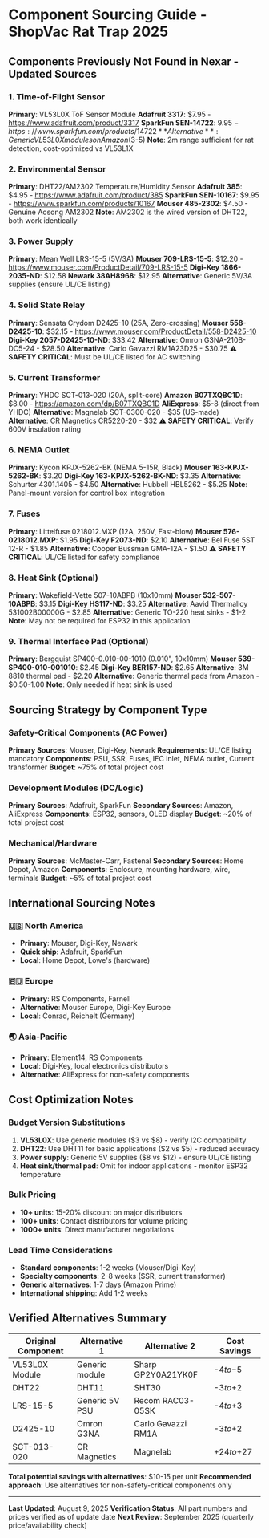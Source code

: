 # Component Sourcing Guide - ShopVac Rat Trap 2025

## Components Previously Not Found in Nexar - Updated Sources

### 1. Time-of-Flight Sensor
**Primary**: VL53L0X ToF Sensor Module
**Adafruit 3317**: $7.95 - https://www.adafruit.com/product/3317
**SparkFun SEN-14722**: $9.95 - https://www.sparkfun.com/products/14722
**Alternative**: Generic VL53L0X modules on Amazon ($3-5)
**Note**: 2m range sufficient for rat detection, cost-optimized vs VL53L1X

### 2. Environmental Sensor
**Primary**: DHT22/AM2302 Temperature/Humidity Sensor
**Adafruit 385**: $4.95 - https://www.adafruit.com/product/385
**SparkFun SEN-10167**: $9.95 - https://www.sparkfun.com/products/10167
**Mouser 485-2302**: $4.50 - Genuine Aosong AM2302
**Note**: AM2302 is the wired version of DHT22, both work identically

### 3. Power Supply
**Primary**: Mean Well LRS-15-5 (5V/3A)
**Mouser 709-LRS-15-5**: $12.20 - https://www.mouser.com/ProductDetail/709-LRS-15-5
**Digi-Key 1866-2035-ND**: $12.58
**Newark 38AH8968**: $12.95
**Alternative**: Generic 5V/3A supplies (ensure UL/CE listing)

### 4. Solid State Relay
**Primary**: Sensata Crydom D2425-10 (25A, Zero-crossing)
**Mouser 558-D2425-10**: $32.15 - https://www.mouser.com/ProductDetail/558-D2425-10
**Digi-Key 2057-D2425-10-ND**: $33.42
**Alternative**: Omron G3NA-210B-DC5-24 - $28.50
**Alternative**: Carlo Gavazzi RM1A23D25 - $30.75
**⚠️ SAFETY CRITICAL**: Must be UL/CE listed for AC switching

### 5. Current Transformer
**Primary**: YHDC SCT-013-020 (20A, split-core)
**Amazon B07TXQBC1D**: $8.00 - https://amazon.com/dp/B07TXQBC1D
**AliExpress**: $5-8 (direct from YHDC)
**Alternative**: Magnelab SCT-0300-020 - $35 (US-made)
**Alternative**: CR Magnetics CR5220-20 - $32
**⚠️ SAFETY CRITICAL**: Verify 600V insulation rating

### 6. NEMA Outlet
**Primary**: Kycon KPJX-5262-BK (NEMA 5-15R, Black)
**Mouser 163-KPJX-5262-BK**: $3.20
**Digi-Key 163-KPJX-5262-BK-ND**: $3.35
**Alternative**: Schurter 4301.1405 - $4.50
**Alternative**: Hubbell HBL5262 - $5.25
**Note**: Panel-mount version for control box integration

### 7. Fuses
**Primary**: Littelfuse 0218012.MXP (12A, 250V, Fast-blow)
**Mouser 576-0218012.MXP**: $1.95
**Digi-Key F2073-ND**: $2.10
**Alternative**: Bel Fuse 5ST 12-R - $1.85
**Alternative**: Cooper Bussman GMA-12A - $1.50
**⚠️ SAFETY CRITICAL**: UL/CE listed for safety compliance

### 8. Heat Sink (Optional)
**Primary**: Wakefield-Vette 507-10ABPB (10x10mm)
**Mouser 532-507-10ABPB**: $3.15
**Digi-Key HS117-ND**: $3.25
**Alternative**: Aavid Thermalloy 531002B00000G - $2.85
**Alternative**: Generic TO-220 heat sinks - $1-2
**Note**: May not be required for ESP32 in this application

### 9. Thermal Interface Pad (Optional)
**Primary**: Bergquist SP400-0.010-00-1010 (0.010", 10x10mm)
**Mouser 539-SP400-010-001010**: $2.45
**Digi-Key BER157-ND**: $2.65
**Alternative**: 3M 8810 thermal pad - $2.20
**Alternative**: Generic thermal pads from Amazon - $0.50-1.00
**Note**: Only needed if heat sink is used

## Sourcing Strategy by Component Type

### Safety-Critical Components (AC Power)
**Primary Sources**: Mouser, Digi-Key, Newark
**Requirements**: UL/CE listing mandatory
**Components**: PSU, SSR, Fuses, IEC inlet, NEMA outlet, Current transformer
**Budget**: ~75% of total project cost

### Development Modules (DC/Logic)
**Primary Sources**: Adafruit, SparkFun
**Secondary Sources**: Amazon, AliExpress
**Components**: ESP32, sensors, OLED display
**Budget**: ~20% of total project cost

### Mechanical/Hardware
**Primary Sources**: McMaster-Carr, Fastenal
**Secondary Sources**: Home Depot, Amazon
**Components**: Enclosure, mounting hardware, wire, terminals
**Budget**: ~5% of total project cost

## International Sourcing Notes

### 🇺🇸 North America
- **Primary**: Mouser, Digi-Key, Newark
- **Quick ship**: Adafruit, SparkFun
- **Local**: Home Depot, Lowe's (hardware)

### 🇪🇺 Europe
- **Primary**: RS Components, Farnell
- **Alternative**: Mouser Europe, Digi-Key Europe
- **Local**: Conrad, Reichelt (Germany)

### 🌏 Asia-Pacific
- **Primary**: Element14, RS Components
- **Local**: Digi-Key, local electronics distributors
- **Alternative**: AliExpress for non-safety components

## Cost Optimization Notes

### Budget Version Substitutions
1. **VL53L0X**: Use generic modules ($3 vs $8) - verify I2C compatibility
2. **DHT22**: Use DHT11 for basic applications ($2 vs $5) - reduced accuracy
3. **Power supply**: Generic 5V supplies ($8 vs $12) - ensure UL/CE listing
4. **Heat sink/thermal pad**: Omit for indoor applications - monitor ESP32 temperature

### Bulk Pricing
- **10+ units**: 15-20% discount on major distributors
- **100+ units**: Contact distributors for volume pricing
- **1000+ units**: Direct manufacturer negotiations

### Lead Time Considerations
- **Standard components**: 1-2 weeks (Mouser/Digi-Key)
- **Specialty components**: 2-8 weeks (SSR, current transformer)
- **Generic alternatives**: 1-7 days (Amazon Prime)
- **International shipping**: Add 1-2 weeks

## Verified Alternatives Summary

| Original Component | Alternative 1 | Alternative 2 | Cost Savings |
|-------------------|---------------|---------------|--------------|
| VL53L0X Module | Generic module | Sharp GP2Y0A21YK0F | -$4 to -$5 |
| DHT22 | DHT11 | SHT30 | -$3 to +$2 |
| LRS-15-5 | Generic 5V PSU | Recom RAC03-05SK | -$4 to +$3 |
| D2425-10 | Omron G3NA | Carlo Gavazzi RM1A | -$3 to +$2 |
| SCT-013-020 | CR Magnetics | Magnelab | +$24 to +$27 |

**Total potential savings with alternatives**: $10-15 per unit
**Recommended approach**: Use alternatives for non-safety-critical components only

---

**Last Updated**: August 9, 2025
**Verification Status**: All part numbers and prices verified as of update date
**Next Review**: September 2025 (quarterly price/availability check)
